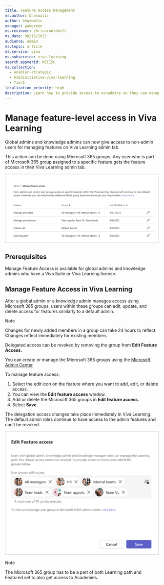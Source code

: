 ```yaml
---
title: Feature Access Management
ms.author: bhaswatic
author: bhaswatic
manager: pamgreen
ms.reviewer: chrisarnoldmsft
ms.date: 08/16/2023
audience: admin
ms.topic: article
ms.service: viva
ms.subservice: viva-learning
search.appverid: MET150
ms.collection:
  - enabler-strategic
  - m365initiative-viva-learning
  - Tier1
localization_priority: high
description: Learn how to provide access to nonadmins so they can manage features in Viva Learning.
---
```


# Manage feature-level access in Viva Learning


Global admins and knowledge admins can now give access to non-admin users for managing features on Viva Learning admin tab.

This action can be done using Microsoft 365 groups. Any user who is part of Microsoft 365 group assigned to a specific feature gets the feature access in their Viva Learning admin tab.

![Image of the Viva Learning admin option for managing feature access](../media/learning/feature-access-management-admin.png)

## Prerequisites

Manage Feature Access is available for global admins and knowledge admins who have a Viva Suite or Viva Learning license.

## Manage Feature Access in Viva Learning

After a global admin or a knowledge admin manages access using Microsoft 365 groups, users within these groups can edit, update, and delete access for features similarly to a default admin.

> [!NOTE]
> Changes for newly added members in a group can take 24 hours to reflect. Changes reflect immediately for existing members.

Delegated access can be revoked by removing the group from **Edit Feature Access.**

You can create or manage the Microsoft 365 groups using the [Microsoft Admin Center](/microsoft-365/admin/create-groups/manage-groups)

To manage feature access:

1. Select the edit icon on the feature where you want to add, edit, or delete access.
2. You can view the **Edit feature access** window.
3. Add or delete the Microsoft 365 groups in **Edit feature access**.
4. Select **Save**.

The delegation access changes take place immediately in Viva Learning. The default admin roles continue to have access to the admin features and can’t be revoked.

![Image of the Edit Feature access window where admins can add user groups with access](../media/learning/feature-access-management-edit-feature.png)


> [!NOTE]
> The Microsoft 365 group has to be a part of both Learning path and Featured set to also get access to Academies.
